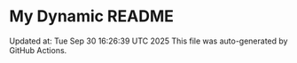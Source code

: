 # My Dynamic README
Updated at: Tue Sep 30 16:26:39 UTC 2025
This file was auto-generated by GitHub Actions.
